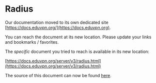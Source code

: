 # Radius
    
Our documentation moved to its own dedicated site 
[https://docs.eduvpn.org/](https://docs.eduvpn.org).

You can reach the document at its new location. Please update your links and 
bookmarks / favorites.

The _specific_ document you tried to reach is available in its new location:

[https://docs.eduvpn.org/server/v3/radius.html](https://docs.eduvpn.org/server/v3/radius.html)

The source of this document can now be found [here](https://codeberg.org/eduVPN/documentation/src/branch/v3/radius.md).
